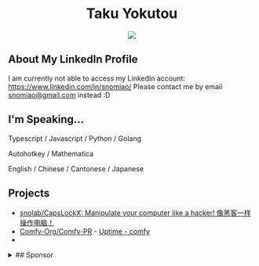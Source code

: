<div style="text-align: center">
  
# Taku Yokutou

<!-- since 2024-12-05 -->
![](https://komarev.com/ghpvc/?username=snomiao)

</div>

## About My LinkedIn Profile

I am currently not able to access my LinkedIn account: https://www.linkedin.com/in/snomiao/
Please contact me by email snomiao@gmail.com instead :D

## I'm Speaking...

Typescript / Javascript / Python / Golang

Autohotkey / Mathematica

English / Chinese / Cantonese / Japanese

## Projects

- [snolab/CapsLockX: Manipulate your computer like a hacker! 像黑客一样操作电脑！]( https://github.com/snolab/CapsLockX )
- [Comfy-Org/Comfy-PR]( https://github.com/Comfy-Org/Comfy-PR ) - [Uptime - comfy]( https://up.snomiao.com/status/comfy )
- 
<details>
<summary>
## Sponsor
</summary>

- Wise, Paypal, Alipay: snomiao@gmail.com
- BTC: (MAINTAINING)
- ETH: 0xdC2EeCe11a9e09c8db921989e54b30375446e49E
- Monero: 48VK3d9LHcdiHPvwfxbGFB6VQg9zS6Y8F3YDZr3tti3tE6XmSc7HVrnTT9wTZcZjPw5AntN7QEZV2VWa1LWCRe278nYUtSg

</details>
